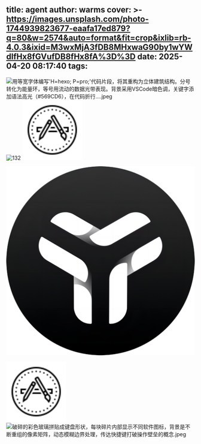 title: agent
author: warms
cover: >-
  https://images.unsplash.com/photo-1744939823677-eaafa17ed879?q=80&w=2574&auto=format&fit=crop&ixlib=rb-4.0.3&ixid=M3wxMjA3fDB8MHxwaG90by1wYWdlfHx8fGVufDB8fHx8fA%3D%3D
date: 2025-04-20 08:17:40
tags:
---
![用等宽字体编写'H=hexo; P=pro;'代码片段，将其重构为立体建筑结构。分号转化为能量环，等号用流动的数据光带表现。背景采用VSCode暗色调，关键字添加语法高光（#569CD6），在代码折行....jpeg](/images/%E7%94%A8%E7%AD%89%E5%AE%BD%E5%AD%97%E4%BD%93%E7%BC%96%E5%86%99'H=hexo;%20P=pro;'%E4%BB%A3%E7%A0%81%E7%89%87%E6%AE%B5%EF%BC%8C%E5%B0%86%E5%85%B6%E9%87%8D%E6%9E%84%E4%B8%BA%E7%AB%8B%E4%BD%93%E5%BB%BA%E7%AD%91%E7%BB%93%E6%9E%84%E3%80%82%E5%88%86%E5%8F%B7%E8%BD%AC%E5%8C%96%E4%B8%BA%E8%83%BD%E9%87%8F%E7%8E%AF%EF%BC%8C%E7%AD%89%E5%8F%B7%E7%94%A8%E6%B5%81%E5%8A%A8%E7%9A%84%E6%95%B0%E6%8D%AE%E5%85%89%E5%B8%A6%E8%A1%A8%E7%8E%B0%E3%80%82%E8%83%8C%E6%99%AF%E9%87%87%E7%94%A8VSCode%E6%9A%97%E8%89%B2%E8%B0%83%EF%BC%8C%E5%85%B3%E9%94%AE%E5%AD%97%E6%B7%BB%E5%8A%A0%E8%AF%AD%E6%B3%95%E9%AB%98%E5%85%89%EF%BC%88#569CD6%EF%BC%89%EF%BC%8C%E5%9C%A8%E4%BB%A3%E7%A0%81%E6%8A%98%E8%A1%8C....jpeg)
![132](/images/132.gif)
![icons8-苹果应用程序商店-80.svg](/images/icons8-%E8%8B%B9%E6%9E%9C%E5%BA%94%E7%94%A8%E7%A8%8B%E5%BA%8F%E5%95%86%E5%BA%97-80_1745161379358.svg)

![image_1745157840480.png](/images/image_1745157840480.png)

![icons8-苹果应用程序商店-80.svg](/images/icons8-%E8%8B%B9%E6%9E%9C%E5%BA%94%E7%94%A8%E7%A8%8B%E5%BA%8F%E5%95%86%E5%BA%97-80.svg)
![破碎的彩色玻璃拼贴成键盘形状，每块碎片内部显示不同软件图标，背景是不断重组的像素矩阵，动态模糊边界处理，传达快捷键打破操作壁垒的概念.jpeg](/images/%E7%A0%B4%E7%A2%8E%E7%9A%84%E5%BD%A9%E8%89%B2%E7%8E%BB%E7%92%83%E6%8B%BC%E8%B4%B4%E6%88%90%E9%94%AE%E7%9B%98%E5%BD%A2%E7%8A%B6%EF%BC%8C%E6%AF%8F%E5%9D%97%E7%A2%8E%E7%89%87%E5%86%85%E9%83%A8%E6%98%BE%E7%A4%BA%E4%B8%8D%E5%90%8C%E8%BD%AF%E4%BB%B6%E5%9B%BE%E6%A0%87%EF%BC%8C%E8%83%8C%E6%99%AF%E6%98%AF%E4%B8%8D%E6%96%AD%E9%87%8D%E7%BB%84%E7%9A%84%E5%83%8F%E7%B4%A0%E7%9F%A9%E9%98%B5%EF%BC%8C%E5%8A%A8%E6%80%81%E6%A8%A1%E7%B3%8A%E8%BE%B9%E7%95%8C%E5%A4%84%E7%90%86%EF%BC%8C%E4%BC%A0%E8%BE%BE%E5%BF%AB%E6%8D%B7%E9%94%AE%E6%89%93%E7%A0%B4%E6%93%8D%E4%BD%9C%E5%A3%81%E5%9E%92%E7%9A%84%E6%A6%82%E5%BF%B5.jpeg)
